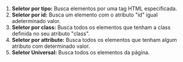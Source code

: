 1. **Seletor por tipo:** Busca elementos por uma tag HTML especificada.
2. **Seletor por id:** Busca um elemento com o atributo "id" igual adeterminado valor.
3. **Seletor por class:** Busca todos os elementos que tenham a class definida no seu atributo "class".
4. **Seletor por attribute:** Busca todos os elementos que tenham algum atributo com determinado valor.
5. **Seletor Universal:** Busca todos os elementos da página.